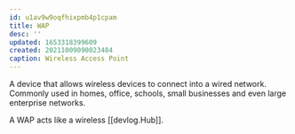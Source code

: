 ```yaml
---
id: u1av9w9oqfhixpmb4p1cpam
title: WAP
desc: ''
updated: 1653318399609
created: 20211009090023484
caption: Wireless Access Point
---
```


A device that allows wireless devices to connect into a wired network.
Commonly used in homes, office, schools, small businesses and even large enterprise networks.

A WAP acts like a wireless [[devlog.Hub]].
